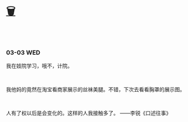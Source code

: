 # [🗑](https://yuliuu.com/BIN)

<br>

<br>

### 03-03 WED

我在妓院学习，哦不，计院。

<br>

我他妈的竟然在淘宝看商家展示的丝袜美腿。不错，下次去看看胸罩的展示图。

<br>

人有了权以后是会变化的。这样的人我接触多了。 ——李锐《口述往事》

<br><br><br>